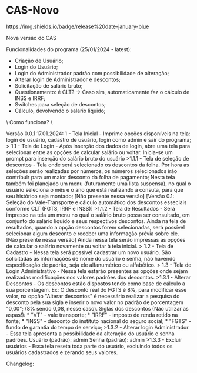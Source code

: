 # CAS-Novo
https://img.shields.io/badge/release%20date-january-blue

Nova versão do CAS

Funcionalidades do programa (25/01/2024 - latest): 
- Criação de Usuário;
- Login do Usuário;
- Login do Administrador padrão com possibilidade de alteração;
- Alterar login de Administrador e descontos; 
- Solicitação de salário bruto;
- Questionamento: é CLT? -> Caso sim, automaticamente faz o cálculo de INSS e IRRF;
- Switches para seleção de descontos;
- Cálculo, devolvendo o salario liquido;

\\ Como funciona? \\ 

Versão 0.0.1 17.01.2024:
1 - Tela Inicial - Imprime opções disponíveis na tela: login de usuário, cadastro de usuário, login como admin e sair do programa;
\> 1.1 - Tela de Login - Após inserção dos dados de login, abre uma tela para selecionar entre as opções de calcular salário ou voltar.
         Inicia-se um prompt para inserção do salário bruto do usuário
   \>1.1.1 - Tela de seleção de descontos - Tela onde será selecionado os descontos da folha.
            Por hora as seleções serão realizadas por números, os números selecionados irão contribuir para um maior desconto da folha de pagamento;
            Nesta tela também foi planejado um menu (futuramente uma lista suspensa), no qual o usuário seleciona o mês e o ano que está realizando a consuta, 
            para que seu histórico seja montado; [Não presente nessa versão]
            [Versão 0.1: Seleção do Vale-Transporte e cálculo automático dos descontos esseciais conforme CLT (FGTS, IRRF e INSS)]
        \>1.1.2 - Tela de Resultados  - Será impresso na tela um menu no qual o salário bruto possa ser consultado, em conjunto do salário líquido e seus respectivos descontos.
                Ainda na tela de resultados, quando a opção descontos forem selecionadas, será possível selecionar algum desconto e receber uma informação prévia sobre ele. [Não presente nessa versão]
                Ainda nessa tela serão impressas as opções de calcular o salário novamente ou voltar à tela inicial.
\> 1.2 - Tela de Cadastro - Nessa tela será possível cadastrar um novo usuário.
            São solicitadas as informações de nome do usuário e senha, não havendo especificação de padrão, seja ele alfanumérico ou alfabético.
\> 1.3 - Tela de Login Administrativo - Nessa tela estarão presentes as opções onde sejam realizadas modificações nos valores padrões dos descontos.
   \>1.3.1 - Alterar Descontos - Os descontos estão dispostos tendo como base de cálculo a sua porcentagem. Ex: O desconto real do FGTS é 8%, 
        para modificar esse valor, na opção "Alterar descontos" é necessário realizar a pesquisa do desconto pela sua sigla 
        e inserir o novo valor no padrão de porcentagem "0,00"; (8% sendo 0,08, nesse caso).
            Siglas dos descontos (Não utilizar as aspas!): 
            * "VT" - vale transporte;
            * "IRRF" - imposto de renda retido na fonte;
            * "INSS" - desconto do instituto nacional do seguro social;
            * "FGTS" - fundo de garantia do tempo de serviço;
   \>1.3.2 - Alterar login Administrador - Essa tela apresenta a possibilidade da alteração do usuário e senha padrões.
            Usuário (padrão): admin
            Senha (padrão): admin
   \>1.3.3 - Excluir usuários - Essa tela reseta toda parte do usuário, excluindo todos os usuários cadastrados e zerando seus valores.

Changelog:
